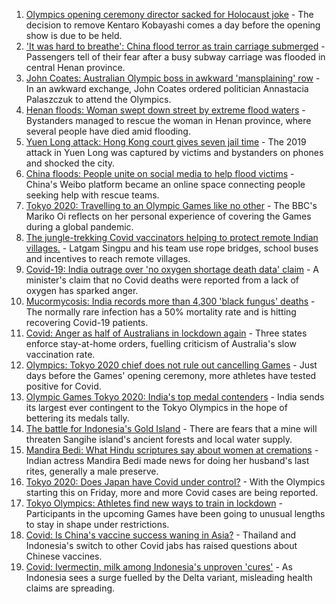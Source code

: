 1. [Olympics opening ceremony director sacked for Holocaust joke](https://www.bbc.co.uk/news/world-asia-57924885) - The decision to remove Kentaro Kobayashi comes a day before the opening show is due to be held.
2. ['It was hard to breathe': China flood terror as train carriage submerged](https://www.bbc.co.uk/news/world-asia-china-57920412) - Passengers tell of their fear after a busy subway carriage was flooded in central Henan province.
3. [John Coates: Australian Olympic boss in awkward 'mansplaining' row](https://www.bbc.co.uk/news/world-australia-57924986) - In an awkward exchange, John Coates ordered politician Annastacia Palaszczuk to attend the Olympics.
4. [Henan floods: Woman swept down street by extreme flood waters](https://www.bbc.co.uk/news/world-asia-57912150) - Bystanders managed to rescue the woman in Henan province, where several people have died amid flooding.
5. [Yuen Long attack: Hong Kong court gives seven jail time](https://www.bbc.co.uk/news/world-asia-china-57925055) - The 2019 attack in Yuen Long was captured by victims and bystanders on phones and shocked the city.
6. [China floods: People unite on social media to help flood victims](https://www.bbc.co.uk/news/world-asia-china-57924535) - China's Weibo platform became an online space connecting people seeking help with rescue teams.
7. [Tokyo 2020: Travelling to an Olympic Games like no other](https://www.bbc.co.uk/news/world-asia-57913517) - The BBC's Mariko Oi reflects on her personal experience of covering the Games during a global pandemic.
8. [The jungle-trekking Covid vaccinators helping to protect remote Indian villages.](https://www.bbc.co.uk/news/world-asia-india-57917673) - Latgam Singpu and his team use rope bridges, school buses and incentives to reach remote villages.
9. [Covid-19: India outrage over 'no oxygen shortage death data' claim](https://www.bbc.co.uk/news/world-asia-india-57911638) - A minister's claim that no Covid deaths were reported from a lack of oxygen has sparked anger.
10. [Mucormycosis: India records more than 4,300 'black fungus' deaths](https://www.bbc.co.uk/news/world-asia-india-57897682) - The normally rare infection has a 50% mortality rate and is hitting recovering Covid-19 patients.
11. [Covid: Anger as half of Australians in lockdown again](https://www.bbc.co.uk/news/world-australia-57911032) - Three states enforce stay-at-home orders, fuelling criticism of Australia's slow vaccination rate.
12. [Olympics: Tokyo 2020 chief does not rule out cancelling Games](https://www.bbc.co.uk/news/world-asia-57911122) - Just days before the Games' opening ceremony, more athletes have tested positive for Covid.
13. [Olympic Games Tokyo 2020: India's top medal contenders](https://www.bbc.co.uk/news/world-asia-india-57913544) - India sends its largest ever contingent to the Tokyo Olympics in the hope of bettering its medals tally.
14. [The battle for Indonesia's Gold Island](https://www.bbc.co.uk/news/world-asia-57902815) - There are fears that a mine will threaten Sangihe island's ancient forests and local water supply.
15. [Mandira Bedi: What Hindu scriptures say about women at cremations](https://www.bbc.co.uk/news/world-asia-india-57894855) - Indian actress Mandira Bedi made news for doing her husband's last rites, generally a male preserve.
16. [Tokyo 2020: Does Japan have Covid under control?](https://www.bbc.co.uk/news/57556978) - With the Olympics starting this on Friday, more and more Covid cases are being reported.
17. [Tokyo Olympics: Athletes find new ways to train in lockdown](https://www.bbc.co.uk/news/world-asia-57887074) - Participants in the upcoming Games have been going to unusual lengths to stay in shape under restrictions.
18. [Covid: Is China's vaccine success waning in Asia?](https://www.bbc.co.uk/news/world-asia-57845644) - Thailand and Indonesia's switch to other Covid jabs has raised questions about Chinese vaccines.
19. [Covid: Ivermectin, milk among Indonesia's unproven 'cures'](https://www.bbc.co.uk/news/world-asia-pacific-57838033) - As Indonesia sees a surge fuelled by the Delta variant, misleading health claims are spreading.
